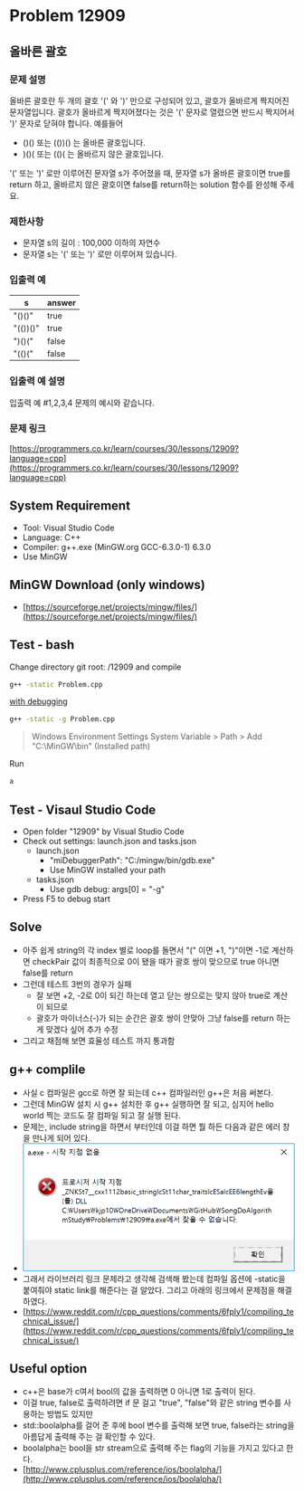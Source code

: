 # Problem 12909

## 올바른 괄호

### 문제 설명

올바른 괄호란 두 개의 괄호 '(' 와 ')' 만으로 구성되어 있고, 괄호가 올바르게 짝지어진 문자열입니다. 괄호가 올바르게 짝지어졌다는 것은 '(' 문자로 열렸으면 반드시 짝지어서 ')' 문자로 닫혀야 합니다.
예를들어

- ()() 또는 (())() 는 올바른 괄호입니다.
- )()( 또는 (()( 는 올바르지 않은 괄호입니다.

'(' 또는 ')' 로만 이루어진 문자열 s가 주어졌을 때, 문자열 s가 올바른 괄호이면 true를 return 하고, 올바르지 않은 괄호이면 false를 return하는 solution 함수를 완성해 주세요.

### 제한사항

- 문자열 s의 길이 : 100,000 이하의 자연수
- 문자열 s는 '(' 또는 ')' 로만 이루어져 있습니다.

### 입출력 예

|s|answer|
|-|------|
|"()()"|true|
|"(())()"|true|
|")()("|false|
|"(()("|false|

### 입출력 예 설명

입출력 예 #1,2,3,4
문제의 예시와 같습니다.

### 문제 링크

[https://programmers.co.kr/learn/courses/30/lessons/12909?language=cpp](https://programmers.co.kr/learn/courses/30/lessons/12909?language=cpp)

## System Requirement

- Tool: Visual Studio Code
- Language: C++
- Compiler: g++.exe (MinGW.org GCC-6.3.0-1) 6.3.0
- Use MinGW

## MinGW Download (only windows)

- [https://sourceforge.net/projects/mingw/files/](https://sourceforge.net/projects/mingw/files/)

## Test - bash

Change directory git root: /12909
and compile

```bash
g++ -static Problem.cpp
```

[with debugging](https://gcc.gnu.org/onlinedocs/gcc/Debugging-Options.html#Debugging-Options)

```bash
g++ -static -g Problem.cpp
```

> Windows Environment Settings
> System Variable > Path > Add "C:\MinGW\bin" (Installed path)

Run

```bash
a
```

## Test - Visaul Studio Code

- Open folder "12909" by Visual Studio Code
- Check out settings: launch.json and tasks.json
  - launch.json
    - "miDebuggerPath": "C:/mingw/bin/gdb.exe"
    - Use MinGW installed your path
  - tasks.json
    - Use gdb debug: args[0] = "-g"
- Press F5 to debug start

## Solve

- 아주 쉽게 string의 각 index 별로 loop를 돌면서 "(" 이면 +1, ")"이면 -1로 계산하면 checkPair 값이 최종적으로 0이 됐을 때가 괄호 쌍이 맞으므로 true 아니면 false를 return
- 그런데 테스트 3번의 경우가 실패
  - 잘 보면 +2, -2로 0이 되긴 하는데 열고 닫는 쌍으로는 맞지 않아 true로 계산이 되므로
  - 괄호가 마이너스(-)가 되는 순간은 괄호 쌍이 안맞아 그냥 false를 return 하는게 맞겠다 싶어 추가 수정
- 그리고 채점해 보면 효율성 테스트 까지 통과함

## g++ complile

- 사실 c 컴파일은 gcc로 하면 잘 되는데 c++ 컴파일러인 g++은 처음 써본다.
- 그런데 MinGW 설치 시 g++ 설치한 후 g++ 실행하면 잘 되고, 심지어 hello world 찍는 코드도 잘 컴파일 되고 잘 실행 된다.
- 문제는, include string을 하면서 부터인데 이걸 하면 뭘 하든 다음과 같은 에러 창을 만나게 되어 있다.
- ![g++_include_string_error](g++_include_string_error.png)
- 그래서 라이브러리 링크 문제라고 생각해 검색해 봤는데 컴파일 옵션에 -static을 붙여줘야 static link를 해준다는 걸 알았다. 그리고 아래의 링크에서 문제점을 해결하였다.
- [https://www.reddit.com/r/cpp_questions/comments/6fply1/compiling_technical_issue/](https://www.reddit.com/r/cpp_questions/comments/6fply1/compiling_technical_issue/)

## Useful option

- c++은 base가 c여서 bool의 값을 출력하면 0 아니면 1로 출력이 된다.
- 이걸 true, false로 출력하려면 if 문 걸고 "true", "false"와 같은 string 변수를 사용하는 방법도 있지만
- std::boolalpha를 걸어 준 후에 bool 변수를 출력해 보면 true, false라는 string을 아름답게 출력해 주는 걸 확인할 수 있다.
- boolalpha는 bool을 str stream으로 출력해 주는 flag의 기능을 가지고 있다고 한다.
- [http://www.cplusplus.com/reference/ios/boolalpha/](http://www.cplusplus.com/reference/ios/boolalpha/)